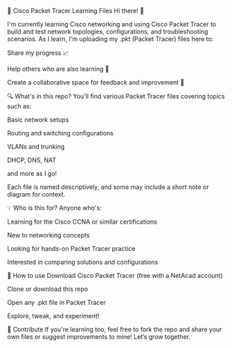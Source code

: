 📘 Cisco Packet Tracer Learning Files
Hi there! 👋

I'm currently learning Cisco networking and using Cisco Packet Tracer to build and test network topologies, configurations, and troubleshooting scenarios. As I learn, I'm uploading my .pkt (Packet Tracer) files here to:

Share my progress 📈

Help others who are also learning 🤝

Create a collaborative space for feedback and improvement 💬

🔍 What's in this repo?
You'll find various Packet Tracer files covering topics such as:

Basic network setups

Routing and switching configurations

VLANs and trunking

DHCP, DNS, NAT

and more as I go!

Each file is named descriptively, and some may include a short note or diagram for context.

💡 Who is this for?
Anyone who's:

Learning for the Cisco CCNA or similar certifications

New to networking concepts

Looking for hands-on Packet Tracer practice

Interested in comparing solutions and configurations

📂 How to use
Download Cisco Packet Tracer (free with a NetAcad account)

Clone or download this repo

Open any .pkt file in Packet Tracer

Explore, tweak, and experiment!

🤝 Contribute
If you're learning too, feel free to fork the repo and share your own files or suggest improvements to mine! Let’s grow together.
